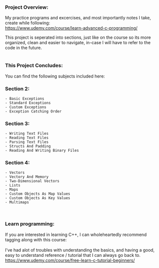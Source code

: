 ### Project Overview:

My practice programs and excercises, and most importantly notes I take, create while following:
<br>
https://www.udemy.com/course/learn-advanced-c-programming/

This project is seperated into sections, just like on the course so its more organized, clean and easier to navigate, in-case I will have to refer to the code in the future.
<br>
<br>
### This Project Concludes:
You can find the following subjects included here:
  ### Section 2:
    - Basic Exceptions
    - Standard Exceptions
    - Custom Exceptions
    - Exception Catching Order
  ### Section 3:
    - Writing Text Files
    - Reading Text Files
    - Parsing Text Files
    - Structs And Padding
    - Reading And Writing Binary Files
  ### Section 4:
    - Vectors
    - Vectory And Memory
    - Two-Dimensional Vectors
    - Lists
    - Maps
    - Custom Objects As Map Values
    - Custom Objects As Key Values
    - Multimaps
    
<br>

### Learn programming:
If you are interested in learning C++, I can wholeheartedly recommend tagging along with this course:
<br>
<br>
I've had alot of troubles with understanding the basics, and having a good, easy to understand reference / tutorial that I can always go back to.
<br>
https://www.udemy.com/course/free-learn-c-tutorial-beginners/
